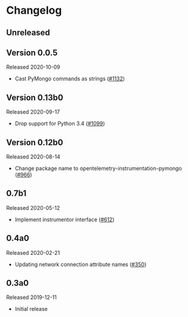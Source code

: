 # Changelog

## Unreleased

## Version 0.0.5

Released 2020-10-09

- Cast PyMongo commands as strings
  ([#1132](https://github.com/open-telemetry/opentelemetry-python/pull/1132))

## Version 0.13b0

Released 2020-09-17

- Drop support for Python 3.4
  ([#1099](https://github.com/open-telemetry/opentelemetry-python/pull/1099))

## Version 0.12b0

Released 2020-08-14

- Change package name to opentelemetry-instrumentation-pymongo
  ([#966](https://github.com/open-telemetry/opentelemetry-python/pull/966))

## 0.7b1

Released 2020-05-12

- Implement instrumentor interface ([#612](https://github.com/open-telemetry/opentelemetry-python/pull/612))

## 0.4a0

Released 2020-02-21

- Updating network connection attribute names
  ([#350](https://github.com/open-telemetry/opentelemetry-python/pull/350))

## 0.3a0

Released 2019-12-11

- Initial release
